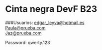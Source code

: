# Cinta negra DevF B23

###Usuarios:
edgar_leyva@hotmail.es  
Paula@prueba.com  
Jaz@prueba.com  

Password: qwerty.123


